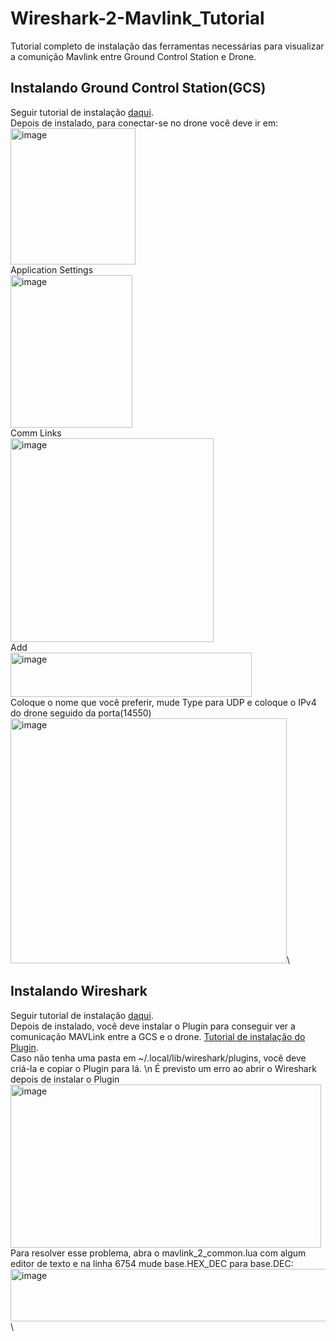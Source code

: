 # Wireshark-2-Mavlink_Tutorial
Tutorial completo de instalação das ferramentas necessárias para visualizar a comunição Mavlink entre Ground Control Station e Drone.

## Instalando Ground Control Station(GCS)

Seguir tutorial de instalação [daqui](https://docs.qgroundcontrol.com/master/en/qgc-user-guide/getting_started/download_and_install.html).\
Depois de instalado, para conectar-se no drone você deve ir em:\
<img width="200" height="218" alt="image" src="https://github.com/user-attachments/assets/073a4d7a-e403-4d5a-bfb2-93d25eaf6532" />\
Application Settings\
<img width="195" height="244" alt="image" src="https://github.com/user-attachments/assets/ee826a4b-d1fb-433a-b723-2df6194b53d2" />\
Comm Links\
<img width="325" height="326" alt="image" src="https://github.com/user-attachments/assets/2627965b-be67-4095-a653-cfde358a548d" />\
Add\
<img width="386" height="71" alt="image" src="https://github.com/user-attachments/assets/a24f3538-249d-4484-b419-60d32eeca839" />\
Coloque o nome que você preferir, mude Type para UDP e coloque o IPv4 do drone seguido da porta(14550)\
<img width="442" height="392" alt="image" src="https://github.com/user-attachments/assets/ab9d9fa7-a54f-46eb-9b03-0b6edc05d78e" />\




## Instalando Wireshark

Seguir tutorial de instalação [daqui](https://www.wireshark.org/docs/wsug_html_chunked/ChBuildInstallUnixInstallBins.html).\
Depois de instalado, você deve instalar o Plugin para conseguir ver a comunicação MAVLink entre a GCS e o drone. [Tutorial de instalação do Plugin](https://mavlink.io/en/guide/wireshark.html). \
Caso não tenha uma pasta em ~/.local/lib/wireshark/plugins, você deve criá-la e copiar o Plugin para lá. \n
É previsto um erro ao abrir o Wireshark depois de instalar o Plugin\
<img width="497" height="261" alt="image" src="https://github.com/user-attachments/assets/3c31abe4-3a4c-4fad-939e-c24142658cdd" />\
Para resolver esse problema, abra o mavlink_2_common.lua com algum editor de texto e na linha 6754 mude base.HEX_DEC para base.DEC: \
<img width="879" height="84" alt="image" src="https://github.com/user-attachments/assets/b573f821-030d-47be-a416-8e1863f4a301" />\





